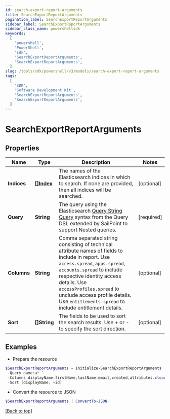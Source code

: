```yaml
---
id: search-export-report-arguments
title: SearchExportReportArguments
pagination_label: SearchExportReportArguments
sidebar_label: SearchExportReportArguments
sidebar_class_name: powershellsdk
keywords:
  [
    'powershell',
    'PowerShell',
    'sdk',
    'SearchExportReportArguments',
    'SearchExportReportArguments',
  ]
slug: /tools/sdk/powershell/v3/models/search-export-report-arguments
tags:
  [
    'SDK',
    'Software Development Kit',
    'SearchExportReportArguments',
    'SearchExportReportArguments',
  ]
---
```


# SearchExportReportArguments

## Properties

| Name | Type | Description | Notes |
| --- | --- | --- | --- |
| **Indices** | [**[]Index**](index) | The names of the Elasticsearch indices in which to search. If none are provided, then all indices will be searched. | [optional] |
| **Query** | **String** | The query using the Elasticsearch [Query String Query](https://www.elastic.co/guide/en/elasticsearch/reference/5.2/query-dsl-query-string-query.html#query-string) syntax from the Query DSL extended by SailPoint to support Nested queries. | [required] |
| **Columns** | **String** | Comma separated string consisting of technical attribute names of fields to include in report. Use `access.spread`, `apps.spread`, `accounts.spread` to include respective identity access details. Use `accessProfiles.spread` to unclude access profile details. Use `entitlements.spread` to include entitlement details. | [optional] |
| **Sort** | **[]String** | The fields to be used to sort the search results. Use + or - to specify the sort direction. | [optional] |

## Examples

- Prepare the resource

```powershell
$SearchExportReportArguments = Initialize-SearchExportReportArguments  -Indices [entitlements] `
 -Query name:a* `
 -Columns displayName,firstName,lastName,email,created,attributes.cloudLifecycleState `
 -Sort [displayName, +id]
```

- Convert the resource to JSON

```powershell
$SearchExportReportArguments | ConvertTo-JSON
```

[[Back to top]](#)
